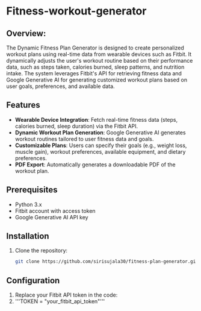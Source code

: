 # Fitness-workout-generator

## Overview: 
The Dynamic Fitness Plan Generator is designed to create personalized workout plans using real-time data from wearable devices such as Fitbit. It dynamically adjusts the user's workout routine based on their performance data, such as steps taken, calories burned, sleep patterns, and nutrition intake. The system leverages Fitbit's API for retrieving fitness data and Google Generative AI for generating customized workout plans based on user goals, preferences, and available data.

## Features
- **Wearable Device Integration**: Fetch real-time fitness data (steps, calories burned, sleep duration) via the Fitbit API.
- **Dynamic Workout Plan Generation**: Google Generative AI generates workout routines tailored to user fitness data and goals.
- **Customizable Plans**: Users can specify their goals (e.g., weight loss, muscle gain), workout preferences, available equipment, and dietary preferences.
- **PDF Export**: Automatically generates a downloadable PDF of the workout plan.

## Prerequisites
- Python 3.x
- Fitbit account with access token
- Google Generative AI API key

## Installation

1. Clone the repository:
   ```bash
   git clone https://github.com/sirisujala30/fitness-plan-generator.git

## Configuration
1. Replace your Fitbit API token in the code:
2. '''TOKEN = "your_fitbit_api_token"'''
